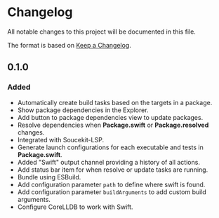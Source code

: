 # Changelog

All notable changes to this project will be documented in this file.

The format is based on [Keep a Changelog](https://keepachangelog.com/en/1.0.0/).

## 0.1.0

### Added

- Automatically create build tasks based on the targets in a package.
- Show package dependencies in the Explorer.
- Add button to package dependencies view to update packages.
- Resolve dependencies when **Package.swift** or **Package.resolved** changes.
- Integrated with Soucekit-LSP.
- Generate launch configurations for each executable and tests in **Package.swift**.
- Added "Swift" output channel providing a history of all actions.
- Add status bar item for when resolve or update tasks are running.
- Bundle using ESBuild.
- Add configuration parameter `path` to define where swift is found.
- Add configuration parameter `buildArguments` to add custom build arguments.
- Configure CoreLLDB to work with Swift.
